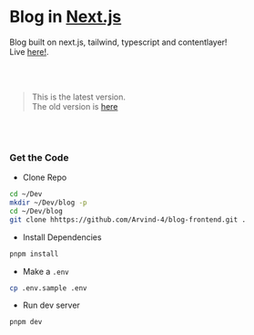 # Blog in [Next.js](https://nextjs.org)

Blog built on next.js, tailwind, typescript and contentlayer! <br/>
Live [here!](https://blog-arvind11.vercel.app).

<br />
<br />

> This is the latest version. <br />
> The old version is [here](https://github.com/Arvind-4/blog-frontend/tree/old-blog)

<br />
<br />

### Get the Code

- Clone Repo

```bash
cd ~/Dev
mkdir ~/Dev/blog -p
cd ~/Dev/blog
git clone hhttps://github.com/Arvind-4/blog-frontend.git .
```

- Install Dependencies

```bash
pnpm install
```

- Make a `.env`

```bash
cp .env.sample .env
```

- Run dev server

```bash
pnpm dev
```
